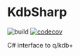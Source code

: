 # KdbSharp
![build](https://github.com/dstrachan/KdbSharp/workflows/build/badge.svg)
[![codecov](https://codecov.io/gh/dstrachan/KdbSharp/branch/master/graph/badge.svg)](https://codecov.io/gh/dstrachan/KdbSharp)

C# interface to q/kdb+
